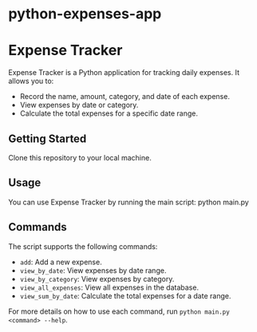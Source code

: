 # python-expenses-app
# Expense Tracker

Expense Tracker is a Python application for tracking daily expenses. It allows you to:

- Record the name, amount, category, and date of each expense.
- View expenses by date or category.
- Calculate the total expenses for a specific date range.

## Getting Started
Clone this repository to your local machine.

## Usage
You can use Expense Tracker by running the main script:
python main.py

## Commands
The script supports the following commands:

- `add`: Add a new expense.
- `view_by_date`: View expenses by date range.
- `view_by_category`: View expenses by category.
- `view_all_expenses`: View all expenses in the database.
- `view_sum_by_date`: Calculate the total expenses for a date range.

For more details on how to use each command, run `python main.py <command> --help`.



